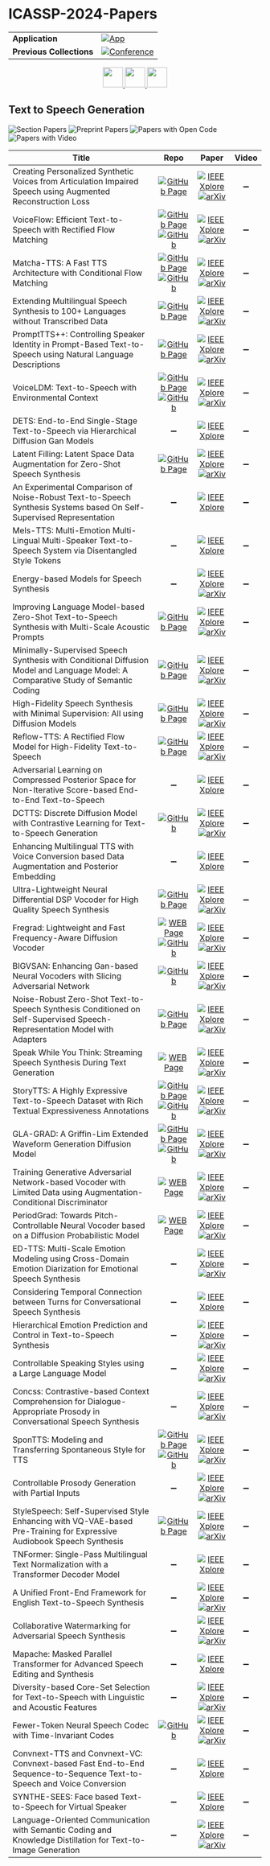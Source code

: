 # ICASSP-2024-Papers

<table>
    <tr>
        <td><strong>Application</strong></td>
        <td>
            <a href="https://huggingface.co/spaces/DmitryRyumin/NewEraAI-Papers" style="float:left;">
                <img src="https://img.shields.io/badge/🤗-NewEraAI--Papers-FFD21F.svg" alt="App" />
            </a>
        </td>
    </tr>
    <tr>
        <td><strong>Previous Collections</strong></td>
        <td>
            <a href="https://github.com/DmitryRyumin/ICASSP-2023-24-Papers/blob/main/README_2023.md">
                <img src="http://img.shields.io/badge/ICASSP-2023-0073AE.svg" alt="Conference">
            </a>
        </td>
    </tr>
</table>

<div align="center">
    <a href="https://github.com/DmitryRyumin/ICASSP-2023-24-Papers/blob/main/sections/2024/main/BISP-P5.md">
        <img src="https://cdn.jsdelivr.net/gh/DmitryRyumin/NewEraAI-Papers@main/images/left.svg" width="40" alt="" />
    </a>
    <a href="https://github.com/DmitryRyumin/ICASSP-2023-24-Papers/">
        <img src="https://cdn.jsdelivr.net/gh/DmitryRyumin/NewEraAI-Papers@main/images/home.svg" width="40" alt="" />
    </a>
    <a href="https://github.com/DmitryRyumin/ICASSP-2023-24-Papers/blob/main/sections/2024/main/AASP-L4.md">
        <img src="https://cdn.jsdelivr.net/gh/DmitryRyumin/NewEraAI-Papers@main/images/right.svg" width="40" alt="" />
    </a>
</div>

## Text to Speech Generation

![Section Papers](https://img.shields.io/badge/Section%20Papers-44-42BA16) ![Preprint Papers](https://img.shields.io/badge/Preprint%20Papers-34-b31b1b) ![Papers with Open Code](https://img.shields.io/badge/Papers%20with%20Open%20Code-10-1D7FBF) ![Papers with Video](https://img.shields.io/badge/Papers%20with%20Video-0-FF0000)

| **Title** | **Repo** | **Paper** | **Video** |
|-----------|:--------:|:---------:|:---------:|
| Creating Personalized Synthetic Voices from Articulation Impaired Speech using Augmented Reconstruction Loss | [![GitHub Page](https://img.shields.io/badge/GitHub-Page-159957.svg)](https://myspeechproject.github.io/ArticulationRepair/) | [![IEEE Xplore](https://img.shields.io/badge/IEEE-10446886-E4A42C.svg)](https://ieeexplore.ieee.org/document/10446886) <br /> [![arXiv](https://img.shields.io/badge/arXiv-2401.03816-b31b1b.svg)](https://arxiv.org/abs/2401.03816) | :heavy_minus_sign: |
| VoiceFlow: Efficient Text-to-Speech with Rectified Flow Matching | [![GitHub Page](https://img.shields.io/badge/GitHub-Page-159957.svg)](https://cantabile-kwok.github.io/VoiceFlow/) <br /> [![GitHub](https://img.shields.io/github/stars/X-LANCE/VoiceFlow-TTS?style=flat)](https://github.com/X-LANCE/VoiceFlow-TTS) | [![IEEE Xplore](https://img.shields.io/badge/IEEE-10445948-E4A42C.svg)](https://ieeexplore.ieee.org/document/10445948) <br /> [![arXiv](https://img.shields.io/badge/arXiv-2309.05027-b31b1b.svg)](https://arxiv.org/abs/2309.05027) | :heavy_minus_sign: |
| Matcha-TTS: A Fast TTS Architecture with Conditional Flow Matching | [![GitHub Page](https://img.shields.io/badge/GitHub-Page-159957.svg)](https://shivammehta25.github.io/Matcha-TTS/) <br /> [![GitHub](https://img.shields.io/github/stars/shivammehta25/Matcha-TTS?style=flat)](https://github.com/shivammehta25/Matcha-TTS) | [![IEEE Xplore](https://img.shields.io/badge/IEEE-10448291-E4A42C.svg)](https://ieeexplore.ieee.org/document/10448291) <br /> [![arXiv](https://img.shields.io/badge/arXiv-2309.03199-b31b1b.svg)](https://arxiv.org/abs/2309.03199) | :heavy_minus_sign: |
| Extending Multilingual Speech Synthesis to 100+ Languages without Transcribed Data | [![GitHub Page](https://img.shields.io/badge/GitHub-Page-159957.svg)](https://google.github.io/tacotron/publications/extending_tts/) | [![IEEE Xplore](https://img.shields.io/badge/IEEE-10448074-E4A42C.svg)](https://ieeexplore.ieee.org/document/10448074) <br /> [![arXiv](https://img.shields.io/badge/arXiv-2402.18932-b31b1b.svg)](https://arxiv.org/abs/2402.18932) | :heavy_minus_sign: |
| PromptTTS++: Controlling Speaker Identity in Prompt-Based Text-to-Speech using Natural Language Descriptions | [![GitHub Page](https://img.shields.io/badge/GitHub-Page-159957.svg)](https://reppy4620.github.io/demo.promptttspp/) | [![IEEE Xplore](https://img.shields.io/badge/IEEE-10448173-E4A42C.svg)](https://ieeexplore.ieee.org/document/10448173) <br /> [![arXiv](https://img.shields.io/badge/arXiv-2309.08140-b31b1b.svg)](https://arxiv.org/abs/2309.08140) | :heavy_minus_sign: |
| VoiceLDM: Text-to-Speech with Environmental Context | [![GitHub Page](https://img.shields.io/badge/GitHub-Page-159957.svg)](https://voiceldm.github.io/) <br /> [![GitHub](https://img.shields.io/github/stars/glory20h/VoiceLDM?style=flat)](https://github.com/glory20h/VoiceLDM) | [![IEEE Xplore](https://img.shields.io/badge/IEEE-10448268-E4A42C.svg)](https://ieeexplore.ieee.org/document/10448268) <br /> [![arXiv](https://img.shields.io/badge/arXiv-2309.13664-b31b1b.svg)](https://arxiv.org/abs/2309.13664) | :heavy_minus_sign: |
| DETS: End-to-End Single-Stage Text-to-Speech via Hierarchical Diffusion Gan Models | :heavy_minus_sign: | [![IEEE Xplore](https://img.shields.io/badge/IEEE-10446855-E4A42C.svg)](https://ieeexplore.ieee.org/document/10446855) | :heavy_minus_sign: |
| Latent Filling: Latent Space Data Augmentation for Zero-Shot Speech Synthesis | [![GitHub Page](https://img.shields.io/badge/GitHub-Page-159957.svg)](https://srtts.github.io/latent-filling/) | [![IEEE Xplore](https://img.shields.io/badge/IEEE-10446098-E4A42C.svg)](https://ieeexplore.ieee.org/document/10446098) <br /> [![arXiv](https://img.shields.io/badge/arXiv-2310.03538-b31b1b.svg)](https://arxiv.org/abs/2310.03538) | :heavy_minus_sign: |
| An Experimental Comparison of Noise-Robust Text-to-Speech Synthesis Systems based On Self-Supervised Representation | :heavy_minus_sign: | [![IEEE Xplore](https://img.shields.io/badge/IEEE-10446750-E4A42C.svg)](https://ieeexplore.ieee.org/document/10446750) | :heavy_minus_sign: |
| Mels-TTS: Multi-Emotion Multi-Lingual Multi-Speaker Text-to-Speech System via Disentangled Style Tokens | :heavy_minus_sign: | [![IEEE Xplore](https://img.shields.io/badge/IEEE-10446852-E4A42C.svg)](https://ieeexplore.ieee.org/document/10446852) | :heavy_minus_sign: |
| Energy-based Models for Speech Synthesis | :heavy_minus_sign: | [![IEEE Xplore](https://img.shields.io/badge/IEEE-10447218-E4A42C.svg)](https://ieeexplore.ieee.org/document/10447218) <br /> [![arXiv](https://img.shields.io/badge/arXiv-2310.12765-b31b1b.svg)](https://arxiv.org/abs/2310.12765) | :heavy_minus_sign: |
| Improving Language Model-based Zero-Shot Text-to-Speech Synthesis with Multi-Scale Acoustic Prompts | [![GitHub Page](https://img.shields.io/badge/GitHub-Page-159957.svg)](https://thuhcsi.github.io/icassp2024-msvalle/) | [![IEEE Xplore](https://img.shields.io/badge/IEEE-10447815-E4A42C.svg)](https://ieeexplore.ieee.org/document/10447815) <br /> [![arXiv](https://img.shields.io/badge/arXiv-2309.11977-b31b1b.svg)](https://arxiv.org/abs/2309.11977) | :heavy_minus_sign: |
| Minimally-Supervised Speech Synthesis with Conditional Diffusion Model and Language Model: A Comparative Study of Semantic Coding | [![GitHub Page](https://img.shields.io/badge/GitHub-Page-159957.svg)](https://qiangchunyu.github.io/Diff-LM-Speech/) | [![IEEE Xplore](https://img.shields.io/badge/IEEE-10446203-E4A42C.svg)](https://ieeexplore.ieee.org/document/10446203) <br /> [![arXiv](https://img.shields.io/badge/arXiv-2307.15484-b31b1b.svg)](https://arxiv.org/abs/2307.15484) | :heavy_minus_sign: |
| High-Fidelity Speech Synthesis with Minimal Supervision: All using Diffusion Models | [![GitHub Page](https://img.shields.io/badge/GitHub-Page-159957.svg)](https://qiangchunyu.github.io/Diff-Speech/) | [![IEEE Xplore](https://img.shields.io/badge/IEEE-10448495-E4A42C.svg)](https://ieeexplore.ieee.org/document/10448495) <br /> [![arXiv](https://img.shields.io/badge/arXiv-2309.15512-b31b1b.svg)](https://arxiv.org/abs/2309.15512) | :heavy_minus_sign: |
| Reflow-TTS: A Rectified Flow Model for High-Fidelity Text-to-Speech | [![GitHub Page](https://img.shields.io/badge/GitHub-Page-159957.svg)](https://gwh22.github.io/ReFlow-TTS/) | [![IEEE Xplore](https://img.shields.io/badge/IEEE-10447822-E4A42C.svg)](https://ieeexplore.ieee.org/document/10447822) <br /> [![arXiv](https://img.shields.io/badge/arXiv-2309.17056-b31b1b.svg)](https://arxiv.org/abs/2309.17056) | :heavy_minus_sign: |
| Adversarial Learning on Compressed Posterior Space for Non-Iterative Score-based End-to-End Text-to-Speech | :heavy_minus_sign: | [![IEEE Xplore](https://img.shields.io/badge/IEEE-10446958-E4A42C.svg)](https://ieeexplore.ieee.org/document/10446958) | :heavy_minus_sign: |
| DCTTS: Discrete Diffusion Model with Contrastive Learning for Text-to-Speech Generation | [![GitHub](https://img.shields.io/github/stars/lawtherWu/DCTTS?style=flat)](https://github.com/lawtherWu/DCTTS) | [![IEEE Xplore](https://img.shields.io/badge/IEEE-10447661-E4A42C.svg)](https://ieeexplore.ieee.org/document/10447661) <br /> [![arXiv](https://img.shields.io/badge/arXiv-2309.06787-b31b1b.svg)](https://arxiv.org/abs/2309.06787) | :heavy_minus_sign: |
| Enhancing Multilingual TTS with Voice Conversion based Data Augmentation and Posterior Embedding | :heavy_minus_sign: | [![IEEE Xplore](https://img.shields.io/badge/IEEE-10448471-E4A42C.svg)](https://ieeexplore.ieee.org/document/10448471) | :heavy_minus_sign: |
| Ultra-Lightweight Neural Differential DSP Vocoder for High Quality Speech Synthesis | [![GitHub Page](https://img.shields.io/badge/GitHub-Page-159957.svg)](https://ddsp-vocoder.github.io/ddsp/) | [![IEEE Xplore](https://img.shields.io/badge/IEEE-10447948-E4A42C.svg)](https://ieeexplore.ieee.org/document/10447948) <br /> [![arXiv](https://img.shields.io/badge/arXiv-2401.10460-b31b1b.svg)](https://arxiv.org/abs/2401.10460) | :heavy_minus_sign: |
| Fregrad: Lightweight and Fast Frequency-Aware Diffusion Vocoder | [![WEB Page](https://img.shields.io/badge/WEB-Page-159957.svg)](https://mm.kaist.ac.kr/projects/FreGrad) <br /> [![GitHub](https://img.shields.io/github/stars/kaistmm/fregrad?style=flat)](https://github.com/kaistmm/fregrad) | [![IEEE Xplore](https://img.shields.io/badge/IEEE-10447251-E4A42C.svg)](https://ieeexplore.ieee.org/document/10447251) <br /> [![arXiv](https://img.shields.io/badge/arXiv-2401.10032-b31b1b.svg)](https://arxiv.org/abs/2401.10032) | :heavy_minus_sign: |
| BIGVSAN: Enhancing Gan-based Neural Vocoders with Slicing Adversarial Network | [![GitHub](https://img.shields.io/github/stars/sony/bigvsan?style=flat)](https://github.com/sony/bigvsan) | [![IEEE Xplore](https://img.shields.io/badge/IEEE-10446121-E4A42C.svg)](https://ieeexplore.ieee.org/document/10446121) <br /> [![arXiv](https://img.shields.io/badge/arXiv-2309.02836-b31b1b.svg)](https://arxiv.org/abs/2309.02836) | :heavy_minus_sign: |
| Noise-Robust Zero-Shot Text-to-Speech Synthesis Conditioned on Self-Supervised Speech-Representation Model with Adapters | [![GitHub Page](https://img.shields.io/badge/GitHub-Page-159957.svg)](https://ntt-hilab-gensp.github.io/icassp2024robustTTS/) | [![IEEE Xplore](https://img.shields.io/badge/IEEE-10447809-E4A42C.svg)](https://ieeexplore.ieee.org/document/10447809) <br /> [![arXiv](https://img.shields.io/badge/arXiv-2401.05111-b31b1b.svg)](https://arxiv.org/abs/2401.05111) | :heavy_minus_sign: |
| Speak While You Think: Streaming Speech Synthesis During Text Generation | [![WEB Page](https://img.shields.io/badge/WEB-Page-159957.svg)](https://s3.us-south.objectstorage.softlayer.net/zk-wav-data/Webpages/LLM2Speech_ICASSP2024/index.html) | [![IEEE Xplore](https://img.shields.io/badge/IEEE-10446214-E4A42C.svg)](https://ieeexplore.ieee.org/document/10446214) <br /> [![arXiv](https://img.shields.io/badge/arXiv-2309.11210-b31b1b.svg)](https://arxiv.org/abs/2309.11210) | :heavy_minus_sign: |
| StoryTTS: A Highly Expressive Text-to-Speech Dataset with Rich Textual Expressiveness Annotations | [![GitHub Page](https://img.shields.io/badge/GitHub-Page-159957.svg)](https://goarsenal.github.io/StoryTTS/) <br /> [![GitHub](https://img.shields.io/github/stars/X-LANCE/StoryTTS?style=flat)](https://github.com/X-LANCE/StoryTTS) | [![IEEE Xplore](https://img.shields.io/badge/IEEE-10446023-E4A42C.svg)](https://ieeexplore.ieee.org/document/10446023) <br /> [![arXiv](https://img.shields.io/badge/arXiv-2404.14946-b31b1b.svg)](https://arxiv.org/abs/2404.14946) | :heavy_minus_sign: |
| GLA-GRAD: A Griffin-Lim Extended Waveform Generation Diffusion Model | [![GitHub Page](https://img.shields.io/badge/GitHub-Page-159957.svg)](https://gla-grad.github.io/) <br /> [![GitHub](https://img.shields.io/github/stars/GLA-Grad/GLA-Grad?style=flat)](https://github.com/GLA-Grad/GLA-Grad) | [![IEEE Xplore](https://img.shields.io/badge/IEEE-10446058-E4A42C.svg)](https://ieeexplore.ieee.org/document/10446058) <br /> [![arXiv](https://img.shields.io/badge/arXiv-2402.15516-b31b1b.svg)](https://arxiv.org/abs/2402.15516) | :heavy_minus_sign: |
| Training Generative Adversarial Network-based Vocoder with Limited Data using Augmentation-Conditional Discriminator | [![WEB Page](https://img.shields.io/badge/WEB-Page-159957.svg)](https://www.kecl.ntt.co.jp/people/kaneko.takuhiro/projects/augcondd/) | [![IEEE Xplore](https://img.shields.io/badge/IEEE-10445914-E4A42C.svg)](https://ieeexplore.ieee.org/document/10445914) <br /> [![arXiv](https://img.shields.io/badge/arXiv-2403.16464-b31b1b.svg)](https://arxiv.org/abs/2403.16464) | :heavy_minus_sign: |
| PeriodGrad: Towards Pitch-Controllable Neural Vocoder based on a Diffusion Probabilistic Model | [![WEB Page](https://img.shields.io/badge/WEB-Page-159957.svg)](https://www.kecl.ntt.co.jp/people/kaneko.takuhiro/projects/augcondd/) | [![IEEE Xplore](https://img.shields.io/badge/IEEE-10448502-E4A42C.svg)](https://ieeexplore.ieee.org/document/10448502) <br /> [![arXiv](https://img.shields.io/badge/arXiv-2402.14692-b31b1b.svg)](https://arxiv.org/abs/2402.14692) | :heavy_minus_sign: |
| ED-TTS: Multi-Scale Emotion Modeling using Cross-Domain Emotion Diarization for Emotional Speech Synthesis | :heavy_minus_sign: | [![IEEE Xplore](https://img.shields.io/badge/IEEE-10446467-E4A42C.svg)](https://ieeexplore.ieee.org/document/10446467) <br /> [![arXiv](https://img.shields.io/badge/arXiv-2401.08166-b31b1b.svg)](https://arxiv.org/abs/2401.08166) | :heavy_minus_sign: |
| Considering Temporal Connection between Turns for Conversational Speech Synthesis | :heavy_minus_sign: | [![IEEE Xplore](https://img.shields.io/badge/IEEE-10448356-E4A42C.svg)](https://ieeexplore.ieee.org/document/10448356) | :heavy_minus_sign: |
| Hierarchical Emotion Prediction and Control in Text-to-Speech Synthesis | :heavy_minus_sign: | [![IEEE Xplore](https://img.shields.io/badge/IEEE-10445996-E4A42C.svg)](https://ieeexplore.ieee.org/document/10445996) <br /> [![arXiv](https://img.shields.io/badge/arXiv-2405.09171-b31b1b.svg)](https://arxiv.org/abs/2405.09171) | :heavy_minus_sign: |
| Controllable Speaking Styles using a Large Language Model | :heavy_minus_sign: | [![IEEE Xplore](https://img.shields.io/badge/IEEE-10448400-E4A42C.svg)](https://ieeexplore.ieee.org/document/10448400) <br /> [![arXiv](https://img.shields.io/badge/arXiv-2305.10321-b31b1b.svg)](https://arxiv.org/abs/2305.10321) | :heavy_minus_sign: |
| Concss: Contrastive-based Context Comprehension for Dialogue-Appropriate Prosody in Conversational Speech Synthesis | :heavy_minus_sign: | [![IEEE Xplore](https://img.shields.io/badge/IEEE-10446506-E4A42C.svg)](https://ieeexplore.ieee.org/document/10446506) <br /> [![arXiv](https://img.shields.io/badge/arXiv-2312.10358-b31b1b.svg)](https://arxiv.org/abs/2312.10358) | :heavy_minus_sign: |
| SponTTS: Modeling and Transferring Spontaneous Style for TTS | [![GitHub Page](https://img.shields.io/badge/GitHub-Page-159957.svg)](https://kkksuper.github.io/SponTTS/) <br /> [![GitHub](https://img.shields.io/github/stars/kkksuper/SponTTS?style=flat)](https://github.com/kkksuper/SponTTS) | [![IEEE Xplore](https://img.shields.io/badge/IEEE-10445828-E4A42C.svg)](https://ieeexplore.ieee.org/document/10445828) <br /> [![arXiv](https://img.shields.io/badge/arXiv-2311.07179-b31b1b.svg)](https://arxiv.org/abs/2311.07179) | :heavy_minus_sign: |
| Controllable Prosody Generation with Partial Inputs | :heavy_minus_sign: | [![IEEE Xplore](https://img.shields.io/badge/IEEE-10446859-E4A42C.svg)](https://ieeexplore.ieee.org/document/10446859) <br /> [![arXiv](https://img.shields.io/badge/arXiv-2303.09446-b31b1b.svg)](https://arxiv.org/abs/2303.09446) | :heavy_minus_sign: |
| StyleSpeech: Self-Supervised Style Enhancing with VQ-VAE-based Pre-Training for Expressive Audiobook Speech Synthesis | [![GitHub Page](https://img.shields.io/badge/GitHub-Page-159957.svg)](https://chenxuey20.github.io/StyleSpeech/) | [![IEEE Xplore](https://img.shields.io/badge/IEEE-10446352-E4A42C.svg)](https://ieeexplore.ieee.org/document/10446352) <br /> [![arXiv](https://img.shields.io/badge/arXiv-2312.12181-b31b1b.svg)](https://arxiv.org/abs/2312.12181) | :heavy_minus_sign: |
| TNFormer: Single-Pass Multilingual Text Normalization with a Transformer Decoder Model | :heavy_minus_sign: | [![IEEE Xplore](https://img.shields.io/badge/IEEE-10446848-E4A42C.svg)](https://ieeexplore.ieee.org/document/10446848) | :heavy_minus_sign: |
| A Unified Front-End Framework for English Text-to-Speech Synthesis | :heavy_minus_sign: | [![IEEE Xplore](https://img.shields.io/badge/IEEE-10447144-E4A42C.svg)](https://ieeexplore.ieee.org/document/10447144) <br /> [![arXiv](https://img.shields.io/badge/arXiv-2305.10666-b31b1b.svg)](https://arxiv.org/abs/2305.10666) | :heavy_minus_sign: |
| Collaborative Watermarking for Adversarial Speech Synthesis | :heavy_minus_sign: | [![IEEE Xplore](https://img.shields.io/badge/IEEE-10448134-E4A42C.svg)](https://ieeexplore.ieee.org/document/10448134) <br /> [![arXiv](https://img.shields.io/badge/arXiv-2309.15224-b31b1b.svg)](https://arxiv.org/abs/2309.15224) | :heavy_minus_sign: |
| Mapache: Masked Parallel Transformer for Advanced Speech Editing and Synthesis | :heavy_minus_sign: | [![IEEE Xplore](https://img.shields.io/badge/IEEE-10448121-E4A42C.svg)](https://ieeexplore.ieee.org/document/10448121) | :heavy_minus_sign: |
| Diversity-based Core-Set Selection for Text-to-Speech with Linguistic and Acoustic Features | :heavy_minus_sign: | [![IEEE Xplore](https://img.shields.io/badge/IEEE-10448068-E4A42C.svg)](https://ieeexplore.ieee.org/document/10448068) <br /> [![arXiv](https://img.shields.io/badge/arXiv-2309.08127-b31b1b.svg)](https://arxiv.org/abs/2309.08127) | :heavy_minus_sign: |
| Fewer-Token Neural Speech Codec with Time-Invariant Codes | [![GitHub](https://img.shields.io/github/stars/y-ren16/TiCodec?style=flat)](https://github.com/y-ren16/TiCodec) | [![IEEE Xplore](https://img.shields.io/badge/IEEE-10448454-E4A42C.svg)](https://ieeexplore.ieee.org/document/10448454) <br /> [![arXiv](https://img.shields.io/badge/arXiv-2310.00014-b31b1b.svg)](https://arxiv.org/abs/2310.00014) | :heavy_minus_sign: |
| Convnext-TTS and Convnext-VC: Convnext-based Fast End-to-End Sequence-to-Sequence Text-to-Speech and Voice Conversion | :heavy_minus_sign: | [![IEEE Xplore](https://img.shields.io/badge/IEEE-10446890-E4A42C.svg)](https://ieeexplore.ieee.org/document/10446890) | :heavy_minus_sign: |
| SYNTHE-SEES: Face based Text-to-Speech for Virtual Speaker | :heavy_minus_sign: | [![IEEE Xplore](https://img.shields.io/badge/IEEE-10448433-E4A42C.svg)](https://ieeexplore.ieee.org/document/10448433) | :heavy_minus_sign: |
| Language-Oriented Communication with Semantic Coding and Knowledge Distillation for Text-to-Image Generation | :heavy_minus_sign: | [![IEEE Xplore](https://img.shields.io/badge/IEEE-10446638-E4A42C.svg)](https://ieeexplore.ieee.org/document/10446638) <br /> [![arXiv](https://img.shields.io/badge/arXiv-2309.11127-b31b1b.svg)](https://arxiv.org/abs/2309.11127) | :heavy_minus_sign: |

